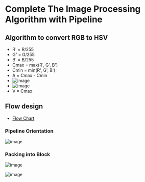 # Complete The Image Processing Algorithm with Pipeline
## Algorithm to convert RGB to HSV
* R' = R/255
* G' = G/255
* B' = B/255
* Cmax = max(R', G', B')
* Cmin = min(R', G', B')
* Δ = Cmax - Cmin
* ![image](https://user-images.githubusercontent.com/80138548/113434889-f91e5d80-940b-11eb-82f7-004fe3b9b900.png)
* ![image](https://user-images.githubusercontent.com/80138548/113434896-fde31180-940b-11eb-8170-3626a8279cb4.png)
* V = Cmax
## Flow design
* [Flow Chart](https://app.diagrams.net/?fbclid=IwAR1fjrVOX3SCWkY1vKT1b3HXc2fjLFqlScDW--JnYbSywBPbDvmcMNB186E#G1GxThnxqGejAUG-dMLXlUXjfQ_eMaO8ab) 
### Pipeline Orientation
![image](https://user-images.githubusercontent.com/80138548/113431291-b8bbe100-9405-11eb-93aa-03c0dd85bb64.png)
### Packing into Block
![image](https://user-images.githubusercontent.com/80138548/113432068-ece3d180-9406-11eb-98e3-e2a460aab881.png)

![image](https://user-images.githubusercontent.com/80138548/113436009-210ec080-940e-11eb-95bd-3b8aefdea46f.png)
